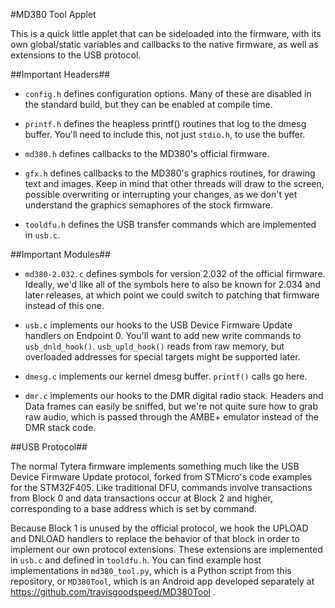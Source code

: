 #MD380 Tool Applet

This is a quick little applet that can be sideloaded into the
firmware, with its own global/static variables and callbacks to the
native firmware, as well as extensions to the USB protocol.

##Important Headers##

* `config.h` defines configuration options.  Many of these are
  disabled in the standard build, but they can be enabled at compile
  time.

* `printf.h` defines the heapless printf() routines that log to the
  dmesg buffer.  You'll need to include this, not just `stdio.h`,
  to use the buffer.

* `md380.h` defines callbacks to the MD380's official firmware.

* `gfx.h` defines callbacks to the MD380's graphics routines, for
  drawing text and images.  Keep in mind that other threads will draw
  to the screen, possible overwriting or interrupting your changes, as
  we don't yet understand the graphics semaphores of the stock
  firmware.

* `tooldfu.h` defines the USB transfer commands which are implemented
  in `usb.c`.

##Important Modules##

* `md380-2.032.c` defines symbols for version 2.032 of the official
  firmware.  Ideally, we'd like all of the symbols here to also be
  known for 2.034 and later releases, at which point we could switch
  to patching that firmware instead of this one.

* `usb.c` implements our hooks to the USB Device Firmware Update
  handlers on Endpoint 0.  You'll want to add new write commands to
  `usb_dnld_hook()`.  `usb_upld_hook()` reads from raw memory, but
  overloaded addresses for special targets might be supported later.

* `dmesg.c` implements our kernel dmesg buffer.  `printf()` calls go here.

* `dmr.c` implements our hooks to the DMR digital radio stack.
  Headers and Data frames can easily be sniffed, but we're not quite
  sure how to grab raw audio, which is passed through the AMBE+
  emulator instead of the DMR stack code.

##USB Protocol##

The normal Tytera firmware implements something much like the USB
Device Firmware Update protocol, forked from STMicro's code examples
for the STM32F405.  Like traditional DFU, commands involve
transactions from Block 0 and data transactions occur at Block 2 and
higher, corresponding to a base address which is set by command.

Because Block 1 is unused by the official protocol, we hook the UPLOAD
and DNLOAD handlers to replace the behavior of that block in order to
implement our own protocol extensions.  These extensions are
implemented in `usb.c` and defined in `tooldfu.h`.  You can find
example host implementations in `md380_tool.py`, which is a Python script
from this repository, or `MD380Tool`, which is an Android app
developed separately at https://github.com/travisgoodspeed/MD380Tool .


